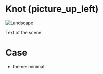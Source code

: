 Knot (picture_up_left)
======================

![Landscape](/templates/basic/images/landscape.svg)

Text of the scene.

Case
====

* theme: minimal